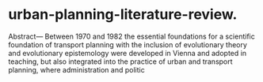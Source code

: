 # urban-planning-literature-review.
Abstract— Between 1970 and 1982 the essential foundations for a scientific foundation of transport planning with the inclusion of evolutionary theory and evolutionary epistemology were developed in Vienna and adopted in teaching, but also integrated into the practice of urban and transport planning, where administration and politic

